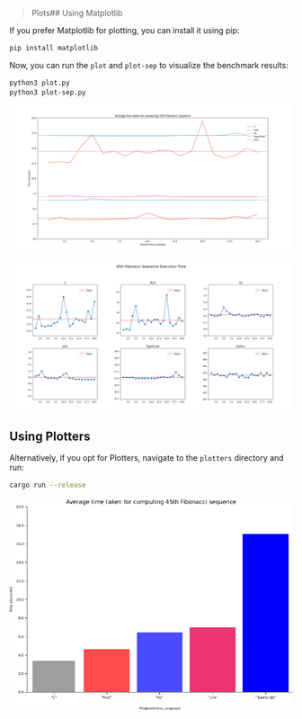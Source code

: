 > Plots## Using Matplotlib

If you prefer Matplotlib for plotting, you can install it using pip:

```sh
pip install matplotlib
```

Now, you can run the `plot` and `plot-sep` to visualize the benchmark results:

```sh
python3 plot.py
python3 plot-sep.py
```

![Matplotlib Plot](../assets/plot1.png)

![Matplotlib](../assets/plot2.png)

## Using Plotters

Alternatively, if you opt for Plotters, navigate to the `plotters` directory and run:

```sh
cargo run --release
```

![Plotters](../assets/out.png)